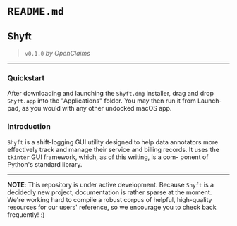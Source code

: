# `README.md`

## Shyft

> `v0.1.0`
> *by OpenClaims*

----

### Quickstart

After downloading and launching the `Shyft.dmg` installer, drag and drop
`Shyft.app` into the "Applications" folder. You may then run it from Launch-
pad, as you would with any other undocked macOS app.

### Introduction

`Shyft` is a shift-logging GUI utility designed to help data annotators
more effectively track and manage their service and billing records. It
uses the `tkinter` GUI framework, which, as of this writing, is a com-
ponent of Python's standard library.

----

**NOTE**: This repository is under active development. Because `Shyft` 
is a decidedly new project, documentation is rather sparse at the moment.
We're working hard to compile a robust corpus of helpful, high-quality
resources for our users' reference, so we encourage you to check back
frequently! :)
